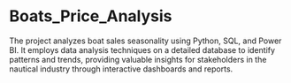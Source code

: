 # Boats_Price_Analysis
The project analyzes boat sales seasonality using Python, SQL, and Power BI. It employs data analysis techniques on a detailed database to identify patterns and trends, providing valuable insights for stakeholders in the nautical industry through interactive dashboards and reports.
